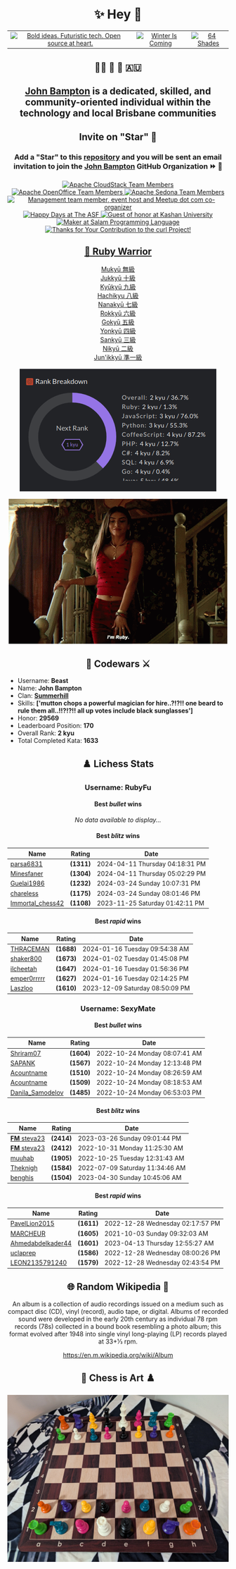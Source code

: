<!-- start-data -->
<div align="center"><h1>✨ Hey 👋</h1></div>

<div align="center">
  <table>
    <tr>
      <td align="center">
        <a href="https://github.com/fuchsia-agency">
          <img src="https://avatars.githubusercontent.com/u/32108161?s=200&v=4" width="150" alt="Bold ideas. Futuristic tech. Open source at heart." title="Bold ideas. Futuristic tech. Open source at heart.">
        </a>
      </td>
      <td align="center">
        <a href="https://github.com/john-bampton">
          <img src="https://avatars.githubusercontent.com/u/23456618?s=200&v=4" width="150" alt="Winter Is Coming" title="Winter Is Coming">
        </a>
      </td>
      <td align="center">
        <a href="https://github.com/64-shades">
          <img src="https://avatars.githubusercontent.com/u/85593293?s=200&v=4" width="150" alt="64 Shades" title="64 Shades">
        </a>
      </td>
    </tr>
  </table>
</div>

<div align="center">
  <h2>👨‍🔬 🏩 💾 🇦🇺</h2>
  <h2><a href="https://github.com/john-bampton">John Bampton</a> is a dedicated, skilled, and community-oriented individual within the technology and local Brisbane communities</h2>
</div>

<div align="center">
  <h2>Invite on "Star" 🌠</h2>
  <h3>Add a "Star" to this <a href="https://github.com/john-bampton/.github">repository</a> and you will be sent an email invitation to join the <a href="https://github.com/john-bampton">John Bampton</a> GitHub Organization ⏩ 🏦</h3>
</div>

<div align="center">
  <a href="https://cloudstack.apache.org/who">
    <img src="./projects/apache-cloudstack.png"
      alt="Apache CloudStack Team Members"
      title="Apache CloudStack Team Members">
  </a>
  <a href="https://people.apache.org/phonebook.html?unix=openoffice">
    <img src="./projects/apache-openoffice.png"
      alt="Apache OpenOffice Team Members"
      title="Apache OpenOffice Team Members">
  </a>
  <a href="https://sedona.apache.org/latest-snapshot/community/contributor/">
    <img src="./projects/apache-sedona.png"
      alt="Apache Sedona Team Members"
      title="Apache Sedona Team Members">
  </a>
  <a href="https://github.com/brisbanesocialchess">
    <img src="https://avatars.githubusercontent.com/u/61562340?s=200&v=4"
      alt="Management team member, event host and Meetup dot com co-organizer"
      title="Management team member, event host and Meetup dot com co-organizer">
  </a>
  <a href="https://www.mail-archive.com/dev@cloudstack.apache.org/msg100220.html">
    <img src="./projects/apache.png"
      alt="Happy Days at The ASF"
      title="Happy Days at The ASF">
  </a>
  <a href="https://github.com/KashanUniversity">
    <img src="https://avatars.githubusercontent.com/u/50067282?s=200&v=4"
      alt="Guest of honor at Kashan University"
      title="Guest of honor at Kashan University">
  </a>
  <a href="https://github.com/SalamLang">
    <img src="https://avatars.githubusercontent.com/u/161657044?s=200&v=4" 
      alt="Maker at Salam Programming Language"
      title="Maker at Salam Programming Language">
  </a>
  <a href="https://curl.se/docs/thanks.html">
    <img src="./projects/curl.png"
      alt="Thanks for Your Contribution to the curl Project!"
      title="Thanks for Your Contribution to the curl Project!">
  </a>
</div>

<div align="center">
  <h2><a href="https://en.wikipedia.org/wiki/Ky%C5%AB">🥋 Ruby Warrior</a></h2>
  <p>
    <a href="https://github.com/robygems">Mukyū 無級</a>
    <br>
    <a href="https://github.com/ruby/ruby/commit/97a114de44c71c688e8ba928da41bc396153ef5d">Jukkyū 十級</a>
    <br>
    <a href="https://github.com/sponsors/hsbt#sponsors">Kyūkyū 九級</a>
    <br>
    <a href="https://github.com/natalie-lang/natalie/graphs/contributors">Hachikyu 八級</a>
    <br> 
    <a href="https://github.com/whitesmith/rubycritic/graphs/contributors">Nanakyū 七級</a>
    <br> 
    <a href="https://github.com/mruby/mruby.github.io/graphs/contributors">Rokkyū 六級</a>
    <br>
    <a href="https://contributors.rubyonrails.org/">Gokyū 五級</a>
    <br> 
    <a href="https://github.com/mruby/mgem-list/graphs/contributors">Yonkyū 四級</a>
    <br>
    <a href="https://github.com/mruby/mruby/graphs/contributors">Sankyū 三級</a>
    <br>
    <a href="https://www.codewars.com/users/Beast">Nikyū 二級</a>
    <br>
    <a href="#codewars-beast">Jun'ikkyū 準一級</a>
    <br>
    <br>
    <a id="codewars-beast" href="https://www.codewars.com/users/Beast"><img src="images/pre-1st-kyu.png" alt="Jun'ikkyū 準一級" title="Jun'ikkyū 準一級"></a>
    <br>
  </p>
  <p>
    <img src="images/ImRuby.gif"
      alt="I'm Ruby !??!!! 👺"
      title="I'm Ruby !??!!! 👺">
  </p>
</div>

<div align="center">

## 🧠 Codewars ⚔️

</div>

- Username: __Beast__
- Name: __John Bampton__
- Clan: __[Summerhill](https://en.wikipedia.org/wiki/Summerhill_School)__
- Skills: __['mutton chops a powerful magician for hire..?!?!! one beard to rule them all..!!?!?!! all up votes include black sunglasses']__
- Honor: __29569__
- Leaderboard Position: __170__
- Overall Rank: __2 kyu__
- Total Completed Kata: __1633__

<div align="center">

## ♟️ Lichess Stats

### Username: RubyFu

#### Best *bullet* wins

_No data available to display..._

#### Best *blitz* wins

| Name | Rating | Date |
|------|--------|------|
| [parsa6831](https://lichess.org/@/parsa6831) | __(1311)__ | 2024-04-11 Thursday 04:18:31 PM |
| [Minesfaner](https://lichess.org/@/Minesfaner) | __(1304)__ | 2024-04-11 Thursday 05:02:29 PM |
| [Guelai1986](https://lichess.org/@/Guelai1986) | __(1232)__ | 2024-03-24 Sunday 10:07:31 PM |
| [chareless](https://lichess.org/@/chareless) | __(1175)__ | 2024-03-24 Sunday 08:01:46 PM |
| [Immortal_chess42](https://lichess.org/@/Immortal_chess42) | __(1108)__ | 2023-11-25 Saturday 01:42:11 PM |

#### Best *rapid* wins

| Name | Rating | Date |
|------|--------|------|
| [THRACEMAN](https://lichess.org/@/THRACEMAN) | __(1688)__ | 2024-01-16 Tuesday 09:54:38 AM |
| [shaker800](https://lichess.org/@/shaker800) | __(1673)__ | 2024-01-02 Tuesday 01:45:08 PM |
| [ilcheetah](https://lichess.org/@/ilcheetah) | __(1647)__ | 2024-01-16 Tuesday 01:56:36 PM |
| [emper0rrrrr](https://lichess.org/@/emper0rrrrr) | __(1627)__ | 2024-01-16 Tuesday 02:14:25 PM |
| [Laszloo](https://lichess.org/@/Laszloo) | __(1610)__ | 2023-12-09 Saturday 08:50:09 PM |

### Username: SexyMate

#### Best *bullet* wins

| Name | Rating | Date |
|------|--------|------|
| [Shriram07](https://lichess.org/@/Shriram07) | __(1604)__ | 2022-10-24 Monday 08:07:41 AM |
| [SAPANK](https://lichess.org/@/SAPANK) | __(1567)__ | 2022-10-24 Monday 12:13:48 PM |
| [Acountname](https://lichess.org/@/Acountname) | __(1510)__ | 2022-10-24 Monday 08:26:59 AM |
| [Acountname](https://lichess.org/@/Acountname) | __(1509)__ | 2022-10-24 Monday 08:18:53 AM |
| [Danila_Samodelov](https://lichess.org/@/Danila_Samodelov) | __(1485)__ | 2022-10-24 Monday 06:53:03 PM |

#### Best *blitz* wins

| Name | Rating | Date |
|------|--------|------|
| [__FM__ steva23](https://lichess.org/@/steva23) | __(2414)__ | 2023-03-26 Sunday 09:01:44 PM |
| [__FM__ steva23](https://lichess.org/@/steva23) | __(2412)__ | 2022-10-31 Monday 11:25:30 AM |
| [muuhab](https://lichess.org/@/muuhab) | __(1905)__ | 2022-10-25 Tuesday 12:31:43 AM |
| [Theknigh](https://lichess.org/@/Theknigh) | __(1584)__ | 2022-07-09 Saturday 11:34:46 AM |
| [benghis](https://lichess.org/@/benghis) | __(1504)__ | 2023-04-30 Sunday 10:45:06 AM |

#### Best *rapid* wins

| Name | Rating | Date |
|------|--------|------|
| [PavelLion2015](https://lichess.org/@/PavelLion2015) | __(1611)__ | 2022-12-28 Wednesday 02:17:57 PM |
| [MARCHEUR](https://lichess.org/@/MARCHEUR) | __(1605)__ | 2021-10-03 Sunday 09:32:03 AM |
| [Ahmedabdelkader44](https://lichess.org/@/Ahmedabdelkader44) | __(1601)__ | 2023-04-13 Thursday 12:55:27 AM |
| [uclaprep](https://lichess.org/@/uclaprep) | __(1586)__ | 2022-12-28 Wednesday 08:00:26 PM |
| [LEON2135791240](https://lichess.org/@/LEON2135791240) | __(1579)__ | 2022-12-28 Wednesday 02:43:54 PM |

## 🌐 Random Wikipedia 📘

An album is a collection of audio recordings issued on a medium such as compact disc (CD), vinyl (record), audio tape, or digital. Albums of recorded sound were developed in the early 20th century as individual 78 rpm records (78s) collected in a bound book resembling a photo album; this format evolved after 1948 into single vinyl long-playing (LP) records played at 33+1⁄3 rpm.

https://en.m.wikipedia.org/wiki/Album

## 🎨 Chess is Art ♟️

![Chess Art 1](images/multi-color-chess-set.jpg)

</div>